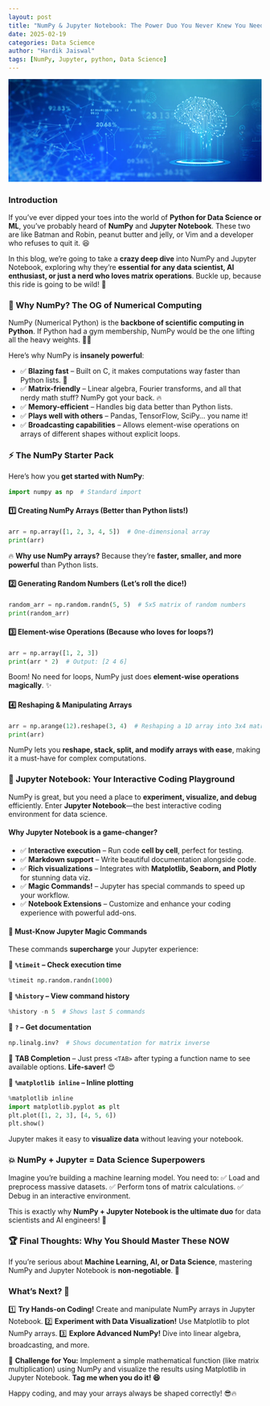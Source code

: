 ```yaml
---
layout: post
title: "NumPy & Jupyter Notebook: The Power Duo You Never Knew You Needed! 🚀"
date: 2025-02-19
categories: Data Sciemce
author: "Hardik Jaiswal"
tags: [NumPy, Jupyter, python, Data Science]
---
```


![img](/assets/img/blog_img/ai-ml.png)

### Introduction
If you’ve ever dipped your toes into the world of **Python for Data Science or ML**, you’ve probably heard of **NumPy** and **Jupyter Notebook**. These two are like Batman and Robin, peanut butter and jelly, or Vim and a developer who refuses to quit it. 😆

In this blog, we’re going to take a **crazy deep dive** into NumPy and Jupyter Notebook, exploring why they’re **essential for any data scientist, AI enthusiast, or just a nerd who loves matrix operations**. Buckle up, because this ride is going to be wild! 🚀


### 🧠 Why NumPy? The OG of Numerical Computing
NumPy (Numerical Python) is the **backbone of scientific computing in Python**. If Python had a gym membership, NumPy would be the one lifting all the heavy weights. 🏋️‍♂️

Here’s why NumPy is **insanely powerful**:
- ✅ **Blazing fast** – Built on C, it makes computations way faster than Python lists. 🚀
- ✅ **Matrix-friendly** – Linear algebra, Fourier transforms, and all that nerdy math stuff? NumPy got your back. 🔥
- ✅ **Memory-efficient** – Handles big data better than Python lists.
- ✅ **Plays well with others** – Pandas, TensorFlow, SciPy… you name it!
- ✅ **Broadcasting capabilities** – Allows element-wise operations on arrays of different shapes without explicit loops.


### ⚡ The NumPy Starter Pack
Here’s how you **get started with NumPy**:
```python
import numpy as np  # Standard import
```

#### 1️⃣ Creating NumPy Arrays (Better than Python lists!)
```python
arr = np.array([1, 2, 3, 4, 5])  # One-dimensional array
print(arr)
```
🔥 **Why use NumPy arrays?** Because they’re **faster, smaller, and more powerful** than Python lists. 

#### 2️⃣ Generating Random Numbers (Let’s roll the dice!)
```python
random_arr = np.random.randn(5, 5)  # 5x5 matrix of random numbers
print(random_arr)
```

#### 3️⃣ Element-wise Operations (Because who loves for loops?)
```python
arr = np.array([1, 2, 3])
print(arr * 2)  # Output: [2 4 6]
```

Boom! No need for loops, NumPy just does **element-wise operations magically**. ✨

#### 4️⃣ Reshaping & Manipulating Arrays
```python
arr = np.arange(12).reshape(3, 4)  # Reshaping a 1D array into 3x4 matrix
print(arr)
```
NumPy lets you **reshape, stack, split, and modify arrays with ease**, making it a must-have for complex computations.


### 📖 Jupyter Notebook: Your Interactive Coding Playground
NumPy is great, but you need a place to **experiment, visualize, and debug** efficiently. Enter **Jupyter Notebook**—the best interactive coding environment for data science.

#### **Why Jupyter Notebook is a game-changer?**
- ✅ **Interactive execution** – Run code **cell by cell**, perfect for testing. 
- ✅ **Markdown support** – Write beautiful documentation alongside code.
- ✅ **Rich visualizations** – Integrates with **Matplotlib, Seaborn, and Plotly** for stunning data viz.
- ✅ **Magic Commands!** – Jupyter has special commands to speed up your workflow.
- ✅ **Notebook Extensions** – Customize and enhance your coding experience with powerful add-ons.

#### 🚀 **Must-Know Jupyter Magic Commands**
These commands **supercharge** your Jupyter experience:

🔹 **`%timeit` – Check execution time**
```python
%timeit np.random.randn(1000)
```

🔹 **`%history` – View command history**
```python
%history -n 5  # Shows last 5 commands
```

🔹 **`?` – Get documentation**
```python
np.linalg.inv?  # Shows documentation for matrix inverse
```

🔹 **TAB Completion** – Just press `<TAB>` after typing a function name to see available options. **Life-saver!** 😍

🔹 **`%matplotlib inline` – Inline plotting**
```python
%matplotlib inline
import matplotlib.pyplot as plt
plt.plot([1, 2, 3], [4, 5, 6])
plt.show()
```
Jupyter makes it easy to **visualize data** without leaving your notebook.


### 💥 NumPy + Jupyter = Data Science Superpowers
Imagine you’re building a machine learning model. You need to:
✅ Load and preprocess massive datasets. 
✅ Perform tons of matrix calculations. 
✅ Debug in an interactive environment.

This is exactly why **NumPy + Jupyter Notebook is the ultimate duo** for data scientists and AI engineers! 🎯


### 🏆 Final Thoughts: Why You Should Master These NOW
If you’re serious about **Machine Learning, AI, or Data Science**, mastering NumPy and Jupyter Notebook is **non-negotiable**. 💯

### What’s Next? 🚀
1️⃣ **Try Hands-on Coding!** Create and manipulate NumPy arrays in Jupyter Notebook.
2️⃣ **Experiment with Data Visualization!** Use Matplotlib to plot NumPy arrays.
3️⃣ **Explore Advanced NumPy!** Dive into linear algebra, broadcasting, and more.

🚀 **Challenge for You:** Implement a simple mathematical function (like matrix multiplication) using NumPy and visualize the results using Matplotlib in Jupyter Notebook. **Tag me when you do it! 😆**

Happy coding, and may your arrays always be shaped correctly! 😎🔥